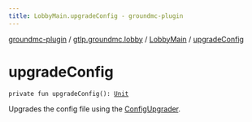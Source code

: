 ```yaml
---
title: LobbyMain.upgradeConfig - groundmc-plugin
---
```


[groundmc-plugin](../../index.html) / [gtlp.groundmc.lobby](../index.html) / [LobbyMain](index.html) / [upgradeConfig](.)

# upgradeConfig

`private fun upgradeConfig(): `[`Unit`](https://kotlinlang.org/api/latest/jvm/stdlib/kotlin/-unit/index.html)

Upgrades the config file using the [ConfigUpgrader](../../gtlp.groundmc.lobby.util/-config-upgrader/index.html).

